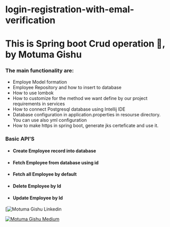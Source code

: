 # login-registration-with-emal-verification

<h1> This is Spring boot Crud operation 👋, by Motuma Gishu </h1>

<h3> The main functionality are:</h3>

<ul>
  <li>Employe Model formation</li>
  <li>Employee Repository and how to insert to database</li>
  <li>How to use lombok</li>
  <li>How to customize for the method we want define by our project requirements in services</li>
  <li>How to connect Postgresql database using Intellij IDE</li>
   <li>Database configuration in application.properties in resourse directory. You can use also yml configuration</li>
   <li>How to make https in spring boot, generate jks certeficate and use it.</li>
</ul>
<h3> Basic API'S</h3>

<ul>
    <h4><li>Create Employee record into database</li> </h4>
    <h4><li>Fetch Employee from database using id</li> </h4>
    <h4><li>Fetch all Employee by default</li> </h4>
    <h4><li>Delete Employee by Id</li> </h4>
    <h4><li>Update Employee by Id</li> </h4>
</ul>


    
[![Motuma Gishu Linkedin](https://www.linkedin.com/in/motuma-gishu-a04248185?lipi=urn%3Ali%3Apage%3Ad_flagship3_profile_view_base_contact_details%3BVqQyRH54SuCX1VfeEQ%2FIzQ%3D%3D)

[![Motuma Gishu Medium](https://img.shields.io/badge/Medium-000000?style=for-the-badge&logo=medium&logoColor=white)](https://medium.com/@motumagishu27)

<!--
**motumag/motumag** is a ✨ _special_ ✨ repository because its `README.md` (this file) appears on your GitHub profile.

Here are some ideas to get you started:

- 🔭 I’m currently working on ...
- 🌱 I’m currently learning ...
- 👯 I’m looking to collaborate on ...
- 🤔 I’m looking for help with ...
- 💬 Ask me about ...
- 📫 How to reach me: ...
- 😄 Pronouns: ...
- ⚡ Fun fact: ...
-->
